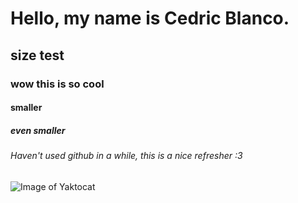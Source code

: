 # Hello, my name is Cedric Blanco.
## size test
### wow this is so cool
#### smaller
##### even smaller
###### Haven't used github in a while, this is a nice refresher :3
![Image of Yaktocat](https://octodex.github.com/images/yaktocat.png)
